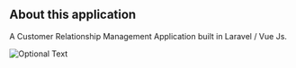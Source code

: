 ## About this application
A Customer Relationship Management Application built in Laravel / Vue Js.

![Optional Text](../main/public/Lawfirmx1.png)
